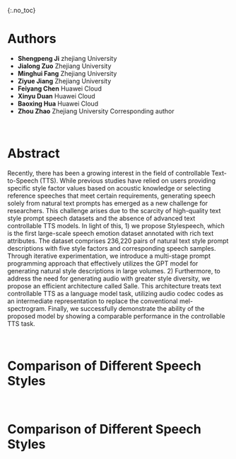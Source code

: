 {:.no_toc}

# Authors
<ul>
    <li> <b>Shengpeng Ji</b>  zhejiang University</li>
    <li> <b>Jialong Zuo</b>  Zhejiang University</li>
    <li> <b>Minghui Fang</b>  Zhejiang University</li>
    <li> <b>Ziyue Jiang</b>  Zhejiang University</li>
    <li> <b>Feiyang Chen</b>  Huawei Cloud</li>
    <li> <b>Xinyu Duan</b>  Huawei Cloud</li>
    <li> <b>Baoxing Hua</b>  Huawei Cloud</li>
    <li> <b>Zhou Zhao</b>  Zhejiang University  Corresponding author</li>
</ul>

<br>

# Abstract
Recently, there has been a growing interest in the field of controllable Text-to-Speech (TTS). While previous studies have relied on users providing specific style factor values based on acoustic knowledge or selecting reference speeches that meet certain requirements, generating speech solely from natural text prompts has emerged as a new challenge for researchers. This challenge arises due to the scarcity of high-quality text style prompt speech datasets and the absence of advanced text controllable TTS models. In light of this, 1) we propose Stylespeech, which is the first large-scale speech emotion dataset annotated with rich text attributes. The dataset comprises 236,220 pairs of natural text style prompt descriptions with five style factors and corresponding speech samples. Through iterative experimentation, we introduce a multi-stage prompt programming approach that effectively utilizes the GPT model for generating natural style descriptions in large volumes. 2) Furthermore, to address the need for generating audio with greater style diversity, we propose an efficient architecture called Salle. This architecture treats text controllable TTS as a language model task, utilizing audio codec codes as an intermediate representation to replace the conventional mel-spectrogram. Finally, we successfully demonstrate the ability of the proposed model by showing a comparable performance in the controllable TTS task.

<br>

# Comparison of Different Speech Styles



<br>

# Comparison of Different Speech Styles

<br>
